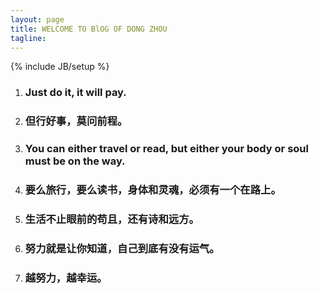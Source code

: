 ```yaml
---
layout: page
title: WELCOME TO BlOG OF DONG ZHOU
tagline: 
---
```

{% include JB/setup %}

1. ### Just do it, it will pay.

2. ### 但行好事，莫问前程。

3. ### You can either travel or read, but either your body or soul must be on the way.

4. ### 要么旅行，要么读书，身体和灵魂，必须有一个在路上。

5. ### 生活不止眼前的苟且，还有诗和远方。

6. ### 努力就是让你知道，自己到底有没有运气。

7. ### 越努力，越幸运。
